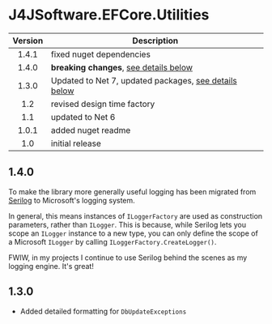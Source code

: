# J4JSoftware.EFCore.Utilities

|Version|Description|
|:-----:|-----------|
|1.4.1|fixed nuget dependencies|
|1.4.0|**breaking changes**, [see details below](#140)|
|1.3.0|Updated to Net 7, updated packages, [see details below](#130)|
|1.2|revised design time factory|
|1.1|updated to Net 6|
|1.0.1|added nuget readme|
|1.0|initial release|

## 1.4.0

To make the library more generally useful logging has been migrated from [Serilog](https://serilog.net/) to Microsoft's logging
system.

In general, this means instances of `ILoggerFactory` are used as construction parameters, rather than `ILogger`.
This is because, while Serilog lets you scope an `ILogger` instance to a new type, you can only define
the scope of a Microsoft `ILogger` by calling `ILoggerFactory.CreateLogger()`.

FWIW, in my projects I continue to use Serilog behind the scenes as my logging engine. It's great!

## 1.3.0

- Added detailed formatting for `DbUpdateExceptions`

